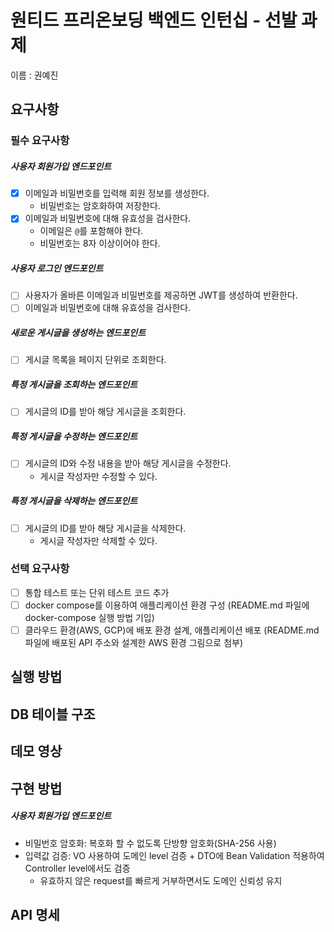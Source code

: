 # 원티드 프리온보딩 백엔드 인턴십 - 선발 과제

이름 : 권예진

## 요구사항

### 필수 요구사항
##### 사용자 회원가입 엔드포인트
- [x] 이메일과 비밀번호를 입력해 회원 정보를 생성한다.
  - 비밀번호는 암호화하여 저장한다.
- [x] 이메일과 비밀번호에 대해 유효성을 검사한다.
  - 이메일은 `@`를 포함해야 한다.
  - 비밀번호는 8자 이상이어야 한다.

##### 사용자 로그인 엔드포인트
- [ ] 사용자가 올바른 이메일과 비밀번호를 제공하면 JWT를 생성하여 반환한다.
- [ ] 이메일과 비밀번호에 대해 유효성을 검사한다.

##### 새로운 게시글을 생성하는 엔드포인트
- [ ] 게시글 목록을 페이지 단위로 조회한다.

##### 특정 게시글을 조회하는 엔드포인트
- [ ] 게시글의 ID를 받아 해당 게시글을 조회한다.

##### 특정 게시글을 수정하는 엔드포인트
- [ ] 게시글의 ID와 수정 내용을 받아 해당 게시글을 수정한다.
  - 게시글 작성자만 수정할 수 있다.

##### 특정 게시글을 삭제하는 엔드포인트
- [ ] 게시글의 ID를 받아 해당 게시글을 삭제한다.
  - 게시글 작성자만 삭제할 수 있다.

### 선택 요구사항
- [ ] 통합 테스트 또는 단위 테스트 코드 추가
- [ ] docker compose를 이용하여 애플리케이션 환경 구성 (README.md 파일에 docker-compose 실행 방법 기입)
- [ ] 클라우드 환경(AWS, GCP)에 배포 환경 설계, 애플리케이션 배포 (README.md 파일에 배포된 API 주소와 설계한 AWS 환경 그림으로 첨부)

## 실행 방법

## DB 테이블 구조

## 데모 영상

## 구현 방법

##### 사용자 회원가입 엔드포인트

- 비밀번호 암호화: 복호화 할 수 없도록 단방향 암호화(SHA-256 사용)
- 입력값 검증: VO 사용하여 도메인 level 검증 + DTO에 Bean Validation 적용하여 Controller level에서도 검증
  - 유효하지 않은 request를 빠르게 거부하면서도 도메인 신뢰성 유지

## API 명세

